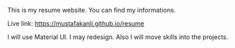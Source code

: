 This is my resume website. You can find my informations.

Live link: https://mustafakanli.github.io/resume

I will use Material UI. I may redesign. Also I will move skills into the projects.
